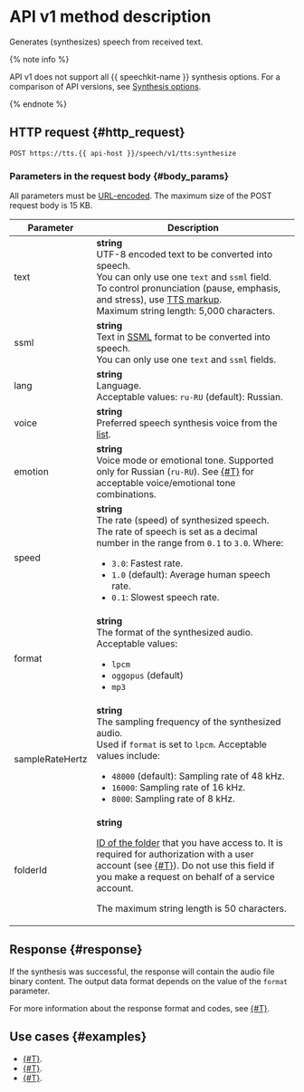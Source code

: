 # API v1 method description

Generates (synthesizes) speech from received text.

{% note info %}

API v1 does not support all {{ speechkit-name }} synthesis options. For a comparison of API versions, see [Synthesis options](index.md#features).

{% endnote %}

## HTTP request {#http_request}

```
POST https://tts.{{ api-host }}/speech/v1/tts:synthesize
```

### Parameters in the request body {#body_params}

All parameters must be [URL-encoded](https://datatracker.ietf.org/doc/html/rfc3986#section-2). The maximum size of the POST request body is 15 KB.

| Parameter | Description |
----- | -----
| text | **string**<br>UTF-8 encoded text to be converted into speech.<br>You can only use one `text` and `ssml` field.<br>To control pronunciation (pause, emphasis, and stress), use [TTS markup](markup/tts-markup.md).<br>Maximum string length: 5,000 characters. |
| ssml | **string**<br>Text in [SSML](markup/ssml.md) format to be converted into speech.<br>You can only use one `text` and `ssml` fields. |
| lang | **string**<br>Language.<br/>Acceptable values: `ru-RU` (default): Russian. |
| voice | **string**<br>Preferred speech synthesis voice from the [list](voices.md). |
| emotion | **string**<br>Voice mode or emotional tone. Supported only for Russian (`ru-RU`). See [{#T}](voices.md) for acceptable voice/emotional tone combinations. |
| speed | **string**<br>The rate (speed) of synthesized speech.<br/>The rate of speech is set as a decimal number in the range from `0.1` to `3.0`. Where:<ul><li>`3.0`: Fastest rate.</li><li>`1.0` (default): Average human speech rate.</li><li>`0.1`: Slowest speech rate.</li></ul> |
| format | **string**<br>The format of the synthesized audio.<br/>Acceptable values:<ul><li>`lpcm`</li><li>`oggopus` (default)</li> <li>`mp3`</li></ul> |
| sampleRateHertz | **string**<br>The sampling frequency of the synthesized audio.<br/>Used if `format` is set to `lpcm`. Acceptable values include:<ul><li>`48000` (default): Sampling rate of 48 kHz.</li><li>`16000`: Sampling rate of 16 kHz.</li><li>`8000`: Sampling rate of 8 kHz.</li></ul> |
| folderId | **string**<br><p>[ID of the folder](../../resource-manager/operations/folder/get-id.md) that you have access to. It is required for authorization with a user account (see [{#T}](../concepts/auth.md)). Do not use this field if you make a request on behalf of a service account.</p> <p>The maximum string length is 50 characters.</p> |

## Response {#response}

If the synthesis was successful, the response will contain the audio file binary content. The output data format depends on the value of the `format` parameter.

For more information about the response format and codes, see [{#T}](../concepts/response.md).

## Use cases {#examples}

* [{#T}](api/tts-wav.md).
* [{#T}](api/tts-ogg.md).
* [{#T}](api/tts-ssml.md).
